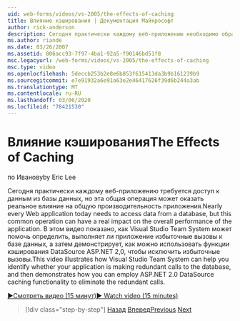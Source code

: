 ```yaml
---
uid: web-forms/videos/vs-2005/the-effects-of-caching
title: Влияние кэширования | Документация Майкрософт
author: rick-anderson
description: Сегодня практически каждому веб-приложению необходимо обращаться к данным из базы данных, но эта общая операция может оказать реальное влияние на общую производительность...
ms.author: riande
ms.date: 03/26/2007
ms.assetid: 806acc93-7f97-4ba1-92a5-f90146bd51f8
msc.legacyurl: /web-forms/videos/vs-2005/the-effects-of-caching
msc.type: video
ms.openlocfilehash: 5deccb253b2e8e6b853f615413da3b9b161239b9
ms.sourcegitcommit: e7e91932a6e91a63e2e46417626f39d6b244a3ab
ms.translationtype: MT
ms.contentlocale: ru-RU
ms.lasthandoff: 03/06/2020
ms.locfileid: "78421530"
---
```

# <a name="the-effects-of-caching"></a><span data-ttu-id="899bb-103">Влияние кэширования</span><span class="sxs-lookup"><span data-stu-id="899bb-103">The Effects of Caching</span></span>

<span data-ttu-id="899bb-104">по Иванову</span><span class="sxs-lookup"><span data-stu-id="899bb-104">by Eric Lee</span></span>

<span data-ttu-id="899bb-105">Сегодня практически каждому веб-приложению требуется доступ к данным из базы данных, но эта общая операция может оказать реальное влияние на общую производительность приложения.</span><span class="sxs-lookup"><span data-stu-id="899bb-105">Nearly every Web application today needs to access data from a database, but this common operation can have a real impact on the overall performance of the application.</span></span> <span data-ttu-id="899bb-106">В этом видео показано, как Visual Studio Team System может помочь определить, выполняет ли приложение избыточные вызовы к базе данных, а затем демонстрирует, как можно использовать функции кэширования DataSource ASP.NET 2,0, чтобы исключить избыточные вызовы.</span><span class="sxs-lookup"><span data-stu-id="899bb-106">This video illustrates how Visual Studio Team System can help you identify whether your application is making redundant calls to the database, and then demonstrates how you can employ ASP.NET 2.0 DataSource caching functionality to eliminate the redundant calls.</span></span>

[<span data-ttu-id="899bb-107">&#9654;Смотреть видео (15 минут)</span><span class="sxs-lookup"><span data-stu-id="899bb-107">&#9654; Watch video (15 minutes)</span></span>](https://channel9.msdn.com/Blogs/ASP-NET-Site-Videos/the-effects-of-caching)

> [!div class="step-by-step"]
> <span data-ttu-id="899bb-108">[Назад](custom-extraction-rules-and-coded-web-tests.md)
> [Вперед](using-the-load-test-agent.md)</span><span class="sxs-lookup"><span data-stu-id="899bb-108">[Previous](custom-extraction-rules-and-coded-web-tests.md)
[Next](using-the-load-test-agent.md)</span></span>
